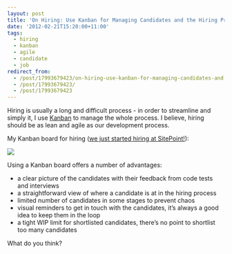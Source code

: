```yaml
---
layout: post
title: 'On Hiring: Use Kanban for Managing Candidates and the Hiring Process'
date: '2012-02-21T15:20:00+11:00'
tags:
  - hiring
  - kanban
  - agile
  - candidate
  - job
redirect_from:
  - /post/17993679423/on-hiring-use-kanban-for-managing-candidates-and
  - /post/17993679423/
  - /post/17993679423
---
```


Hiring is usually a long and difficult process - in order to streamline and simply it, I use [Kanban](<http://en.wikipedia.org/wiki/Kanban_(development)>) to manage the whole process. I believe, hiring should be as lean and agile as our development process.

My Kanban board for hiring ([we just started hiring at SitePoint!](http://bit.ly/spdevjob)):

![](/img/posts/old/tumblr_lzq4l7RaaJ1qalr27.png)

Using a Kanban board offers a number of advantages:

- a clear picture of the candidates with their feedback from code tests and interviews
- a straightforward view of where a candidate is at in the hiring process
- limited number of candidates in some stages to prevent chaos
- visual reminders to get in touch with the candidates, it’s always a good idea to keep them in the loop
- a tight WIP limit for shortlisted candidates, there’s no point to shortlist too many candidates

What do you think?
